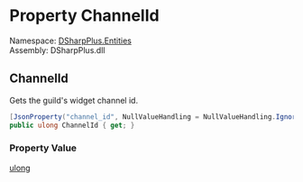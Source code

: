 # Property ChannelId

Namespace: [DSharpPlus.Entities](DSharpPlus.Entities.md)  
Assembly: DSharpPlus.dll

## <a id="DSharpPlus_Entities_DiscordWidgetSettings_ChannelId"></a>ChannelId

Gets the guild's widget channel id.

```csharp
[JsonProperty("channel_id", NullValueHandling = NullValueHandling.Ignore)]
public ulong ChannelId { get; }
```

### Property Value

[ulong](https://learn.microsoft.com/dotnet/api/system.uint64)

